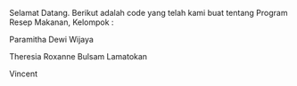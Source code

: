 Selamat Datang. Berikut adalah code yang telah kami buat tentang Program Resep Makanan, Kelompok :

Paramitha Dewi Wijaya

Theresia Roxanne Bulsam Lamatokan

Vincent
